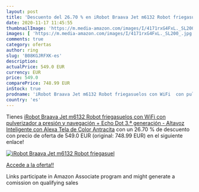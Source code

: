 ```yaml
---
layout: post
title: 'Descuento del 26.70 % en iRobot Braava Jet m6132 Robot friegasuel'
date: 2020-11-17 11:45:55
thumbnailImage: 'https://m.media-amazon.com/images/I/4171rxG4FxL._SL200_.jpg'
images: [ 'https://m.media-amazon.com/images/I/4171rxG4FxL._SL200_.jpg' ]
comments: true
category: ofertas
author: ring
slug: 'B08KGJRFXK-es'
description:
actualPrice: 549.0 EUR
currency: EUR
price: 549.0
comparePrice: 748.99 EUR
inStock: true
prodname: 'iRobot Braava Jet m6132 Robot friegasuelos con WiFi  con pulverizador a presión y navegación + Echo Dot  3.ª generación  - Altavoz Inteligente con Alexa  Tela de Color Antracita'
country: 'es'
---
```


Tienes [iRobot Braava Jet m6132 Robot friegasuelos con WiFi  con pulverizador a presión y navegación + Echo Dot  3.ª generación  - Altavoz Inteligente con Alexa  Tela de Color Antracita](https://www.amazon.es/dp/B08KGJRFXK/?tag=tolees-21) con un 26.70 % de descuento con precio de oferta de 549.0 EUR (original: 748.99 EUR) en el siguiente enlace!

[![iRobot Braava Jet m6132 Robot friegasuel](https://m.media-amazon.com/images/I/4171rxG4FxL._SL200_.jpg)](https://www.amazon.es/dp/B08KGJRFXK/?tag=tolees-21)

[Accede a la oferta!!](https://www.amazon.es/dp/B08KGJRFXK/?tag=tolees-21)

Links participate in Amazon Associate program and might generate a comission on qualifying sales


